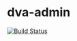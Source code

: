 # dva-admin
[![Build Status](https://travis-ci.com/Harhao/dva-admin.svg?branch=master)](https://travis-ci.com/Harhao/dva-admin)
